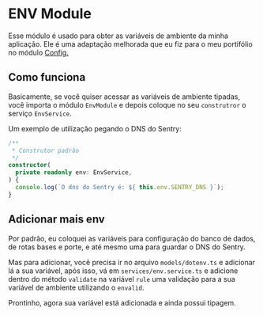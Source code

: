# ENV Module

Esse módulo é usado para obter as variáveis de ambiente da minha aplicação.
Ele é uma adaptação melhorada que eu fiz para o meu portifólio no módulo [Config.](https://github.com/H4ad/H4ad.github.io/tree/develop/backend/src/modules/config)

## Como funciona

Basicamente, se você quiser acessar as variáveis de ambiente tipadas, você importa o módulo `EnvModule` e depois coloque no seu `construtror` o serviço `EnvService`.

Um exemplo de utilização pegando o DNS do Sentry:
```TypeScript
/**
 * Construtor padrão
 */
constructor(
  private readonly env: EnvService,
) {
  console.log(`O dns do Sentry é: ${ this.env.SENTRY_DNS }`);
}
```

## Adicionar mais env

Por padrão, eu coloquei as variáveis para configuração do banco de dados, de rotas bases e porte, e até mesmo uma para guardar o DNS do Sentry.

Mas para adicionar, você precisa ir no arquivo `models/dotenv.ts` e adicionar lá a sua variável, após isso, vá em `services/env.service.ts` e adicione dentro do método `validate` na variável `rule` uma validação para a sua variável de ambiente utilizando o `envalid`.

Prontinho, agora sua variável está adicionada e ainda possui tipagem.
